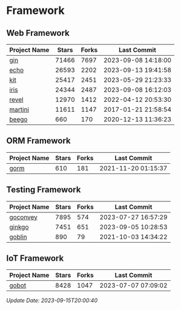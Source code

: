 # Framework

## Web Framework
| Project Name | Stars | Forks | Last Commit |
| ------------ | ----- | ----- | ----------- |
| [gin](https://github.com/gin-gonic/gin) | 71466 | 7697 | 2023-09-08 14:18:00 |
| [echo](https://github.com/labstack/echo) | 26593 | 2202 | 2023-09-13 19:41:58 |
| [kit](https://github.com/go-kit/kit) | 25417 | 2451 | 2023-05-29 21:23:33 |
| [iris](https://github.com/kataras/iris) | 24344 | 2487 | 2023-09-08 16:12:03 |
| [revel](https://github.com/revel/revel) | 12970 | 1412 | 2022-04-12 20:53:30 |
| [martini](https://github.com/go-martini/martini) | 11611 | 1147 | 2017-01-21 21:58:54 |
| [beego](https://github.com/astaxie/beego) | 660 | 170 | 2020-12-13 11:36:23 |

## ORM Framework
| Project Name | Stars | Forks | Last Commit |
| ------------ | ----- | ----- | ----------- |
| [gorm](https://github.com/jinzhu/gorm) | 610 | 181 | 2021-11-20 01:15:37 |

## Testing Framework
| Project Name | Stars | Forks | Last Commit |
| ------------ | ----- | ----- | ----------- |
| [goconvey](https://github.com/smartystreets/goconvey) | 7895 | 574 | 2023-07-27 16:57:29 |
| [ginkgo](https://github.com/onsi/ginkgo) | 7451 | 651 | 2023-09-05 10:28:53 |
| [goblin](https://github.com/franela/goblin) | 890 | 79 | 2021-10-03 14:34:22 |

## IoT Framework
| Project Name | Stars | Forks | Last Commit |
| ------------ | ----- | ----- | ----------- |
| [gobot](https://github.com/hybridgroup/gobot) | 8428 | 1047 | 2023-07-07 07:09:02 |

*Update Date: 2023-09-15T20:00:40*
